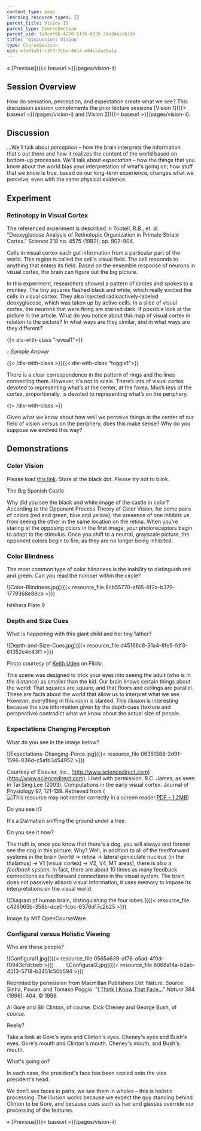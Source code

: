 ```yaml
---
content_type: page
learning_resource_types: []
parent_title: Vision II
parent_type: CourseSection
parent_uid: 1a9cef0b-4270-5f26-8826-24e84aceb1db
title: 'Discussion: Vision'
type: CourseSection
uid: efa61a0f-c3f3-31be-4614-e94ca3ee9a1a
---
```


« [Previous]({{< baseurl >}}/pages/vision-ii)

Session Overview
----------------

How do sensation, perception, and expectation create what we see? This discussion session complements the prior lecture sessions [Vision 1]({{< baseurl >}}/pages/vision-i) and [Vision 2]({{< baseurl >}}/pages/vision-ii).

Discussion
----------

…We'll talk about _perception_ – how the brain interprets the information that's out there and how it realizes the content of the world based on bottom-up processes. We'll talk about _expectation_ – how the things that you know about the world bias your interpretation of what's going on; how stuff that we know is true, based on our long-term experience, changes what we perceive, even with the same physical evidence.

Experiment
----------

### Retinotopy in Visual Cortex

The referenced experiment is described in Tootell, R.B., et. al. "Deoxyglucose Analysis of Retinotopic Organization in Primate Striate Cortex." Science 218 no. 4575 (1982): pp. 902-904.

Cells in visual cortex each get information from a particular part of the world. This region is called the cell's visual field. The cell responds to anything that enters its field. Based on the ensemble response of neurons in visual cortex, the brain can figure out the big picture.

In this experiment, researchers showed a pattern of circles and spokes to a monkey. The tiny squares flashed black and white, which really excited the cells in visual cortex. They also injected radioactively-labeled deoxyglucose, which was taken up by active cells. In a slice of visual cortex, the neurons that were firing are stained dark. If possible look at the picture in the article. What do you notice about this map of visual cortex in relation to the picture? In what ways are they similar, and in what ways are they different?

{{< div-with-class "reveal1">}}

› _Sample Answer_

{{< /div-with-class >}}{{< div-with-class "toggle1">}}

There is a clear correspondence in the pattern of rings and the lines connecting them. However, it’s not to scale. There’s lots of visual cortex devoted to representing what’s at the center, at the fovea. Much less of the cortex, proportionally, is devoted to representing what’s on the periphery.

{{< /div-with-class >}}

Given what we know about how well we perceive things at the center of our field of vision versus on the periphery, does this make sense? Why do you suppose we evolved this way?

Demonstrations
--------------

### Color Vision

Please load [this link](http://moillusions.com/wp-content/uploads/2006/06/johnsadowski_castle_anim.gif). Stare at the black dot. Please try not to blink.

The Big Spanish Castle

Why did you see the black and white image of the castle in color? According to the Opponent Process Theory of Color Vision, for some pairs of colors (red and green, blue and yellow), the presence of one inhibits us from seeing the other in the same location on the retina. When you're staring at the opposing colors in the first image, your photoreceptors begin to adapt to the stimulus. Once you shift to a neutral, grayscale picture, the opponent colors begin to fire, as they are no longer being inhibited.

### Color Blindness

The most common type of color blindness is the inability to distinguish red and green. Can you read the number within the circle?

![Color-Blindness.jpg]({{< resource_file 8cb55770-af65-6f2a-b379-1779368e88cb >}})

Ishihara Plate 9

### Depth and Size Cues

What is happening with this giant child and her tiny father?

![Depth-and-Size-Cues.jpg]({{< resource_file d45166c8-31a4-8fe5-fdf3-61352e4e43f1 >}})

Photo courtesy of [Keith Uden](http://www.flickr.com/photos/keithu/5954770994/) on Flickr.

This scene was designed to trick your eyes into seeing the adult (who is in the distance) as smaller than the kid. Our brain knows certain things about the world: That squares are square, and that floors and ceilings are parallel. These are facts about the world that allow us to interpret what we see. However, everything in this room is slanted. This illusion is interesting because the size information given by the depth cues (texture and perspective) contradict what we know about the actual size of people.

### Expectations Changing Perception

What do you see in the image below?

![Expectations-Changing-Perce.jpg]({{< resource_file 06351388-2d91-1596-036d-c5afb3454952 >}})

Courtesy of Elsevier, Inc., [http://www.sciencedirect.com](http://www.sciencedirect.com). Used with permission. R.C. James, as seen in Tai Sing Lee (2003). Computations in the early visual cortex. Journal of Physiology 97, 121-139. Retrieved from (![This resource may not render correctly in a screen reader.](/images/inacessible.gif)[PDF - 1.2MB](http://www.cnbc.cmu.edu/~tai/papers/journal_phys.pdf))

Do you see it?

It's a Dalmatian sniffing the ground under a tree.

Do you see it now?

The truth is, once you know that there's a dog, you will always and forever see the dog in this picture. Why? Well, in addition to all of the feedforward systems in the brain (world → retina → lateral geniculate nucleus (in the thalamus) → V1 (visual cortex) → V2, V4, MT areas), there is also a _feedback system_. In fact, there are about 10 times as many feedback connections as feedforward connections in the visual system. The brain does not passively absorb visual information, it uses memory to impose its interpretations on the visual world.

![Diagram of human brain, distinguishing the four lobes.]({{< resource_file c426065b-358b-dce0-1cbc-6376d17c2b25 >}})

Image by MIT OpenCourseWare.

### Configural versus Holistic Viewing

Who are these people?

![Configural1.jpg]({{< resource_file 0565a639-af78-a5ad-4f0d-f0943cfdcbeb >}})        ![Configural2.jpg]({{< resource_file 8068a14a-b2ab-4513-5718-b3451c50b594 >}})

Reprinted by permission from Macmillan Publishers Ltd: Nature. Source: Sinha, Pawan, and Tomaso Poggio. "[I Think I Know That Face...](http://www.nature.com/nature/journal/v384/n6608/abs/384404a0.html)" _Nature_ 384 (1996): 404. © 1996.

Al Gore and Bill Clinton, of course. Dick Cheney and George Bush, of course.

Really?

Take a look at Gore's eyes and Clinton's eyes. Cheney's eyes and Bush's eyes. Gore's mouth and Clinton's mouth. Cheney's mouth, and Bush's mouth.

What's going on?

In each case, the president's face has been copied onto the vice president's head.

We don't see faces in parts, we see them in wholes – this is holistic processing. The illusion works because we expect the guy standing behind Clinton to be Gore, and because cues such as hair and glasses override our processing of the features.

« [Previous]({{< baseurl >}}/pages/vision-ii)